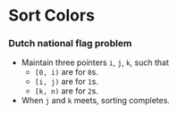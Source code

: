 # Sort Colors

### Dutch national flag problem

* Maintain three pointers `i`, `j`, `k`, such that
  * `[0, i)` are for `0`s.
  * `[i, j)` are for `1`s.
  * `[k, n)` are for `2`s.
* When `j` and `k` meets, sorting completes.
